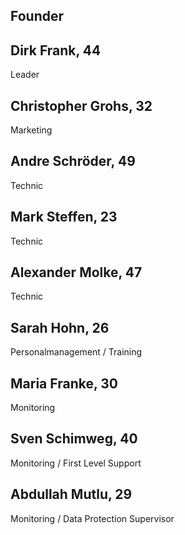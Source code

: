 ## Founder

## Dirk Frank, 44
Leader

## Christopher Grohs, 32
Marketing

## Andre Schröder, 49
Technic

## Mark Steffen, 23
Technic

## Alexander Molke, 47
Technic

## Sarah Hohn, 26
Personalmanagement  / Training

## Maria Franke, 30
Monitoring

## Sven Schimweg, 40
Monitoring / First Level Support

## Abdullah Mutlu, 29
Monitoring / Data Protection Supervisor
